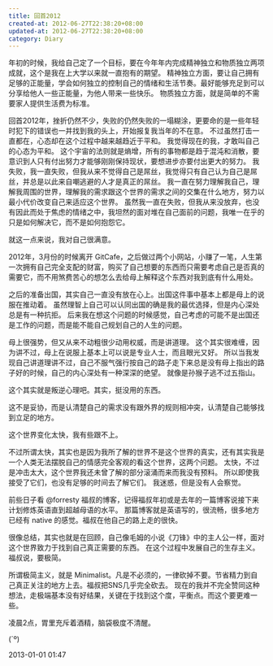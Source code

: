 ```yaml
---
title: 回首2012
created-at: 2012-06-27T22:38:20+08:00
updated-at: 2012-06-27T22:38:20+08:00
category: Diary
---
```


年初的时候，我给自己定了一个目标，要在今年年内完成精神独立和物质独立两项成就，这个是我在上大学以来就一直抱有的期望。
精神独立方面，要让自己拥有足够的正能量，学会如何独立的控制自己的情绪和生活节奏。最好能够充足到可以分享给他人一些正能量，为他人带来一些快乐。
物质独立方面，就是简单的不需要家人提供生活费为标准。

回首2012年，挫折仍然不少，失败的仍然失败的一塌糊涂，更要命的是一些年轻时犯下的错误也一并找到我的头上，开始报复我当年的不在意。
不过虽然打击一直都在，心态却在这个过程中越来越趋近于平和。
我觉得现在的我，才敢叫自己的心态为平和。
这个宇宙的法则就是熵增，所有的事物都是趋于混沌和消散，要意识到人只有付出努力才能够刚刚保持现状，要想进步亦要付出更大的努力。
我失败，我一直失败，但我从来不觉得自己是屌丝，我觉得只有自己认为自己是屌丝，并总是以此来自嘲逃避的人才是真正的屌丝。
我一直在努力理解我自己，理解我周围的世界，理解我的需求跟这个世界的需求之间的交集在什么地方，努力以最小代价改变自己来适应这个世界。
虽然我一直在失败，但我从来没放弃，也没有因此而处于焦虑的情绪之中，我坦然的面对堆在自己面前的问题，我唯一在乎的只是如何解决它，而不是如何抱怨它。

就这一点来说，我对自己很满意。

2012年，3月份的时候离开 GitCafe，之后做过两个小网站，小赚了一笔，人生第一次拥有自己完全支配的财富，购买了自己想要的东西而只需要考虑自己是否真的需要它，而不用煞费苦心的想怎么去给母上解释这个东西对我到底有什么用处。

之后的准备出国，其实自己一直没有放在心上。出国这件事中基本上都是母上的说服在推动着。
虽然理智上自己可以认同出国的确是我的最优选择，但是内心深处总是有一种抗拒。
后来我在想这个问题的时候感觉，自己考虑的可能不是出国还是工作的问题，而是能不能自己规划自己的人生的问题。

母上很强势，但又从来不动粗很少动用权威，而是讲道理。
这个其实很难缠，因为讲不过，母上在说服上基本上可以说是专业人士，而且眼光又好。
所以当我发现自己讲道理讲不过，自己不服气强行按自己的路子走下来总是没有母上指出的路子好的时候，自己的内心深处有一种深深的绝望。
就像是孙猴子逃不过五指山。

这个其实就是叛逆心理吧。其实，挺没用的东西。

这不是妥协，而是认清楚自己的需求没有跟外界的规则相冲突，认清楚自己能够找到立足的地方。


这个世界变化太快，我有些跟不上。

不过所谓太快，其实也是因为我所了解的世界不是这个世界的真实，还有其实我是一个人类无法摆脱自己的情感完全客观的看这个世界，这两个问题。
太快，不过是冲击太大，这个世界我还未曾了解的部分滚涌而来而我没有预料。
所以即使我接受了它们，也没有足够的时间去了解它们。
我迷惑，但是没有人会察觉。

前些日子看 @forresty 福叔的博客，记得福叔年初或是去年的一篇博客说接下来计划修炼英语直到超越母语的水平。
那篇博客就是英语写的，很流畅，很多地方已经有 native 的感觉。福叔在他自己的路上走的很快。

很像总结，其实也就是在回顾，自己像毛姆的小说《刀锋》中的主人公一样，面对这个世界致力于找到自己真正需要的东西。
在这个过程中发展自己的生存主义。
福叔说，要极简。

所谓极简主义，就是 Minimalist。凡是不必须的，一律砍掉不要。节省精力到自己真正关注的地方上去。福叔把SNS几乎完全砍去。
现在的我并不完全赞同这种想法，走极端基本没有好结果，关键在于找到这个度，平衡点。而这个要更难一些。


凌晨2点，胃里充斥着酒精，脑袋极度不清醒。

(´º)

2013-01-01 01:47
